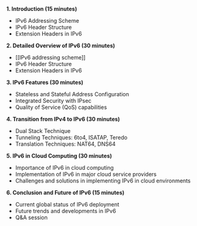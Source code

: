 **1. Introduction (15 minutes)**
- IPv6 Addressing Scheme
- IPv6 Header Structure
- Extension Headers in IPv6

**2. Detailed Overview of IPv6 (30 minutes)**
- [[IPv6 addressing scheme]]
- IPv6 Header Structure
- Extension Headers in IPv6

**3. IPv6 Features (30 minutes)**
- Stateless and Stateful Address Configuration
- Integrated Security with IPsec
- Quality of Service (QoS) capabilities

**4. Transition from IPv4 to IPv6 (30 minutes)**
- Dual Stack Technique
- Tunneling Techniques: 6to4, ISATAP, Teredo
- Translation Techniques: NAT64, DNS64

**5. IPv6 in Cloud Computing (30 minutes)**
- Importance of IPv6 in cloud computing
- Implementation of IPv6 in major cloud service providers
- Challenges and solutions in implementing IPv6 in cloud environments

**6. Conclusion and Future of IPv6 (15 minutes)**
- Current global status of IPv6 deployment
- Future trends and developments in IPv6
- Q&A session